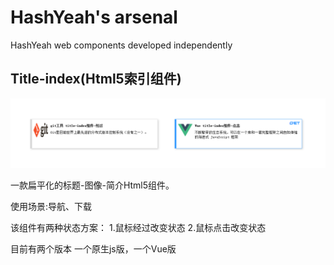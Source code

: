 HashYeah's arsenal
===

HashYeah web components developed independently

Title-index(Html5索引组件)
---

![](title-index/Display.png)  

一款扁平化的标题-图像-简介Html5组件。

使用场景:导航、下载

该组件有两种状态方案：
1.鼠标经过改变状态
2.鼠标点击改变状态

目前有两个版本 一个原生js版，一个Vue版

